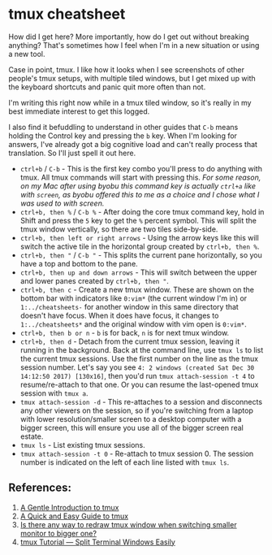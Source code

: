 # tmux cheatsheet

How did I get here? More importantly, how do I get out without breaking anything? That's sometimes how I feel when I'm in a new situation or using a new tool.

Case in point, tmux. I like how it looks when I see screenshots of other people's tmux setups, with multiple tiled windows, but I get mixed up with the keyboard shortcuts and panic quit more often than not.

I'm writing this right now while in a tmux tiled window, so it's really in my best immediate interest to get this logged.

I also find it befuddling to understand in other guides that `C-b` means holding the Control key and pressing the `b` key. When I'm looking for answers, I've already got a big cognitive load and can't really process that translation. So I'll just spell it out here.

* `ctrl+b` / `C-b` - This is the first key combo you'll press to do anything with tmux. All tmux commands will start with pressing this. _For some reason, on my Mac after using byobu this command key is actually `ctrl+a` like with `screen`, as byobu offered this to me as a choice and I chose what I was used to with screen._
* `ctrl+b, then %` / `C-b %` - After doing the core tmux command key, hold in Shift and press the `5` key to get the `%` percent symbol. This will split the tmux window vertically, so there are two tiles side-by-side.
* `ctrl+b, then left or right arrows` - Using the arrow keys like this will switch the active tile in the horizontal group created by `ctrl+b, then %`.
* `ctrl+b, then "` / `C-b "` - This splits the current pane horizontally, so you have a top and bottom to the pane.
* `ctrl+b, then up and down arrows` - This will switch between the upper and lower panes created by `ctrl+b, then "`.
* `ctrl+b, then c` - Create a new tmux window. These are shown on the bottom bar with indicators like `0:vim*` (the current window I'm in) or `1:../cheatsheets-` for another window in this same directory that doesn't have focus. When it does have focus, it changes to `1:../cheatsheets*` and the original window with vim open is `0:vim*`.
* `ctrl+b, then b or n` - `b` is for back, `n` is for next tmux window.
* `ctrl+b, then d` - Detach from the current tmux session, leaving it running in the background. Back at the command line, use `tmux ls` to list the current tmux sessions. Use the first number on the line as the tmux session number. Let's say you see `4: 2 windows (created Sat Dec 30 14:12:50 2017) [130x16]`, then you'd run `tmux attach-session -t 4` to resume/re-attach to that one. Or you can resume the last-opened tmux session with `tmux a`.
* `tmux attach-session -d` - This re-attaches to a session and disconnects any other viewers on the session, so if you're switching from a laptop with lower resolution/smaller screen to a desktop computer with a bigger screen, this will ensure you use all of the bigger screen real estate.
* `tmux ls` - List existing tmux sessions.
* `tmux attach-session -t 0` - Re-attach to tmux session 0. The session number is indicated on the left of each line listed with `tmux ls`.

## References:

1. [A Gentle Introduction to tmux](https://hackernoon.com/a-gentle-introduction-to-tmux-8d784c404340)
1. [A Quick and Easy Guide to tmux](http://www.hamvocke.com/blog/a-quick-and-easy-guide-to-tmux/)
1. [Is there any way to redraw tmux window when switching smaller monitor to bigger one?](https://stackoverflow.com/a/7819465/1141603)
1. [tmux Tutorial — Split Terminal Windows Easily](https://lukaszwrobel.pl/blog/tmux-tutorial-split-terminal-windows-easily/)
